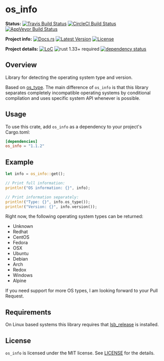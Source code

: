 # os_info

<!-- cspell:disable -->
**Status:**
[![Travis Build Status](https://img.shields.io/travis/DarkEld3r/os_info/master.svg?label=Linux)](https://travis-ci.org/DarkEld3r/os_info)
[![CircleCI Build Status](https://img.shields.io/circleci/project/github/DarkEld3r/os_info/master.svg?label=MacOS)](https://circleci.com/gh/darkeld3r/os_info/tree/master)
[![AppVeyor Build Status](https://img.shields.io/appveyor/ci/darkeld3r/os-info/master.svg?label=Windows)](https://ci.appveyor.com/project/DarkEld3r/os-info/branch/master)
<!-- cspell:enable -->

**Project info:**
[![Docs.rs](https://docs.rs/os_info/badge.svg)](https://docs.rs/os_info)
[![Latest Version](http://meritbadge.herokuapp.com/os_info)](https://crates.io/crates/os_info)
[![License](https://img.shields.io/github/license/darkeld3r/os_info.svg)](https://github.com/darkeld3r/os_info)

**Project details:**
[![LoC](https://tokei.rs/b1/github/darkeld3r/os_info)](https://github.com/darkeld3r/os_info)
![rust 1.33+ required](https://img.shields.io/badge/rust-1.33+-blue.svg?label=Required%20Rust)
[![dependency status](https://deps.rs/repo/github/darkeld3r/os_info/status.svg)](https://deps.rs/repo/github/darkeld3r/os_info)

## Overview

Library for detecting the operating system type and version.

Based on [os_type](https://github.com/schultyy/os_type). The main difference of
`os_info` is that this library separates completely incompatible operating
systems by conditional compilation and uses specific system API whenever is
possible.

## Usage

To use this crate, add `os_info` as a dependency to your project's Cargo.toml:

```toml
[dependencies]
os_info = "1.1.2"
```

## Example

```rust
let info = os_info::get();

// Print full information:
println!("OS information: {}", info);

// Print information separately:
println!("Type: {}", info.os_type());
println!("Version: {}", info.version());
```

Right now, the following operating system types can be returned:

- Unknown
- Redhat
- CentOS
- Fedora
- OSX
- Ubuntu
- Debian
- Arch
- Redox
- Windows
- Alpine

If you need support for more OS types, I am looking forward to your Pull
Request.

## Requirements

On Linux based systems this library requires that [lsb_release] is installed.

## License

`os_info` is licensed under the MIT license. See [LICENSE] for the details.

[lsb_release]: http://refspecs.linuxbase.org/LSB_2.0.1/LSB-PDA/LSB-PDA/lsbrelease.html
[LICENSE]: https://github.com/darkeld3r/os_info/blob/master/LICENSE
